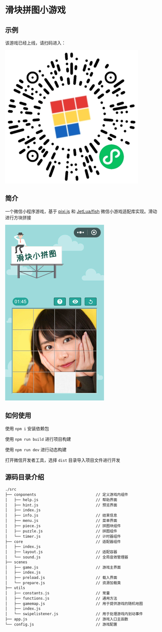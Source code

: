 # 滑块拼图小游戏

## 示例

该游戏已经上线，请扫码进入：

![screenshot](qr.png)

## 简介

一个微信小程序游戏，基于 [pixi.js](https://github.com/davidfig/pixi-scrollbox) 和 [JetLua/fish](https://github.com/JetLua/fish)  微信小游戏适配库实现。滑动进行方块拼接

![screenshot](screenshot.png)

## 如何使用

使用 `npm i` 安装依赖包

使用 `npm run build` 进行项目构建

使用 `npm run dev` 进行动态构建

打开微信开发者工具，选择 `dist` 目录导入项目文件进行开发

## 源码目录介绍

``` text
./src
├── conponents                           // 定义游戏内组件
│   ├── help.js                          // 帮助界面
│   ├── hint.js                          // 预览界面
│   ├── index.js
│   ├── info.js                          // 结束信息
│   ├── menu.js                          // 菜单界面
│   ├── piece.js                         // 拼图块组件
│   ├── puzzle.js                        // 拼图组件
│   └── timer.js                         // 计时器组件
├── core                                 // 适配器组件
│   ├── index.js                         
│   ├── layout.js                        // 适配容器
│   └── sound.js                         // 全局音效管理器
├── scenes
│   ├── game.js                          // 游戏主界面
│   ├── index.js
│   ├── preload.js                       // 载入界面
│   └── prepare.js                       // 资源加载类
├── utils
│   ├── constants.js                     // 常量
│   ├── functions.js                     // 通用方法
│   ├── gamemap.js                       // 用于提供游戏的随机地图
│   ├── index.js
│   └── swipelistener.js                 // 用于处理游戏内划动事件
├── app.js                               // 游戏入口主函数
└── config.js                            // 游戏配置

```
